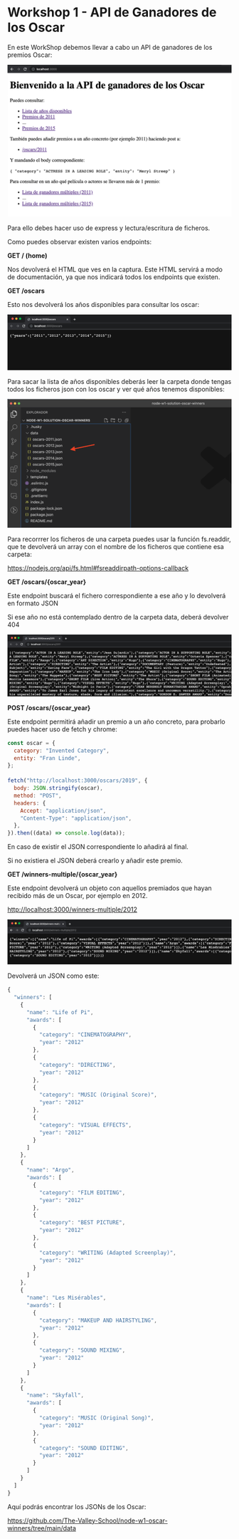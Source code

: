 # Workshop 1 - API de Ganadores de los Oscar

En este WorkShop debemos llevar a cabo un API de ganadores de los premios Oscar:

![Untitled](/assets/Untitled.png)

Para ello debes hacer uso de express y lectura/escritura de ficheros.

Como puedes observar existen varios endpoints:

**GET / (home)**

Nos devolverá el HTML que ves en la captura. Este HTML servirá a modo de documentación, ya que nos indicará todos los endpoints que existen.

**GET /oscars**

Esto nos devolverá los años disponibles para consultar los oscar:

![Untitled](/assets/Untitled%201.png)

Para sacar la lista de años disponibles deberás leer la carpeta donde tengas todos los ficheros json con los oscar y ver qué años tenemos disponibles:

![Untitled](/assets/Untitled%202.png)

Para recorrrer los ficheros de una carpeta puedes usar la función fs.readdir, que te devolverá un array con el nombre de los ficheros que contiene esa carpeta:

<https://nodejs.org/api/fs.html#fsreaddirpath-options-callback>

**GET /oscars/{oscar_year}**

Este endpoint buscará el fichero correspondiente a ese año y lo devolverá en formato JSON

Si ese año no está contemplado dentro de la carpeta data, deberá devolver 404

![Untitled](/assets/Untitled%203.png)

**POST /oscars/{oscar_year}**

Este endpoint permitirá añadir un premio a un año concreto, para probarlo puedes hacer uso de fetch y chrome:

```jsx
const oscar = {
  category: "Invented Category",
  entity: "Fran Linde",
};

fetch("http://localhost:3000/oscars/2019", {
  body: JSON.stringify(oscar),
  method: "POST",
  headers: {
    Accept: "application/json",
    "Content-Type": "application/json",
  },
}).then((data) => console.log(data));
```

En caso de existir el JSON correspondiente lo añadirá al final.

Si no existiera el JSON deberá crearlo y añadir este premio.

**GET /winners-multiple/{oscar_year}**

Este endpoint devolverá un objeto con aquellos premiados que hayan recibido más de un Oscar, por ejemplo en 2012.

<http://localhost:3000/winners-multiple/2012>

![Untitled](/assets/Untitled%204.png)

Devolverá un JSON como este:

```jsx
{
  "winners": [
    {
      "name": "Life of Pi",
      "awards": [
        {
          "category": "CINEMATOGRAPHY",
          "year": "2012"
        },
        {
          "category": "DIRECTING",
          "year": "2012"
        },
        {
          "category": "MUSIC (Original Score)",
          "year": "2012"
        },
        {
          "category": "VISUAL EFFECTS",
          "year": "2012"
        }
      ]
    },
    {
      "name": "Argo",
      "awards": [
        {
          "category": "FILM EDITING",
          "year": "2012"
        },
        {
          "category": "BEST PICTURE",
          "year": "2012"
        },
        {
          "category": "WRITING (Adapted Screenplay)",
          "year": "2012"
        }
      ]
    },
    {
      "name": "Les Misérables",
      "awards": [
        {
          "category": "MAKEUP AND HAIRSTYLING",
          "year": "2012"
        },
        {
          "category": "SOUND MIXING",
          "year": "2012"
        }
      ]
    },
    {
      "name": "Skyfall",
      "awards": [
        {
          "category": "MUSIC (Original Song)",
          "year": "2012"
        },
        {
          "category": "SOUND EDITING",
          "year": "2012"
        }
      ]
    }
  ]
}
```

Aquí podrás encontrar los JSONs de los Oscar:

<https://github.com/The-Valley-School/node-w1-oscar-winners/tree/main/data>
